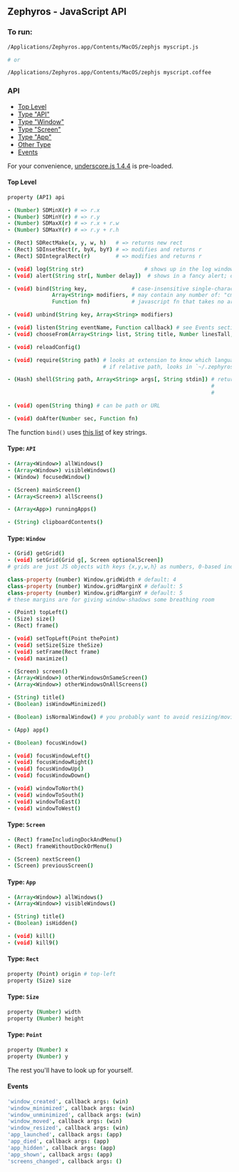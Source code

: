 ## Zephyros - JavaScript API

### To run:

```bash
/Applications/Zephyros.app/Contents/MacOS/zephjs myscript.js

# or

/Applications/Zephyros.app/Contents/MacOS/zephjs myscript.coffee
```

### API

* [Top Level](#top-level)
* [Type "API"](#type-api)
* [Type "Window"](#type-window)
* [Type "Screen"](#type-screen)
* [Type "App"](#type-app)
* [Other Type](#other-types)
* [Events](#events)

For your convenience, [underscore.js 1.4.4](http://underscorejs.org/) is pre-loaded.

#### Top Level

```coffeescript
property (API) api

- (Number) SDMinX(r) # => r.x
- (Number) SDMinY(r) # => r.y
- (Number) SDMaxX(r) # => r.x + r.w
- (Number) SDMaxY(r) # => r.y + r.h

- (Rect) SDRectMake(x, y, w, h)   # => returns new rect
- (Rect) SDInsetRect(r, byX, byY) # => modifies and returns r
- (Rect) SDIntegralRect(r)        # => modifies and returns r

- (void) log(String str)                   # shows up in the log window
- (void) alert(String str[, Number delay])  # shows in a fancy alert; optional delay is seconds

- (void) bind(String key,              # case-insensitive single-character string; see link below
              Array<String> modifiers, # may contain any number of: "cmd", "ctrl", "alt", "shift"
              Function fn)             # javascript fn that takes no args; return val is ignored

- (void) unbind(String key, Array<String> modifiers)

- (void) listen(String eventName, Function callback) # see Events section below
- (void) chooseFrom(Array<String> list, String title, Number linesTall, Number charsWide, Function callback) # fn called with chosen idx or null if canceled

- (void) reloadConfig()

- (void) require(String path) # looks at extension to know which language to use
                              # if relative path, looks in `~/.zephyros/`

- (Hash) shell(String path, Array<String> args[, String stdin]) # returns {"stdout": string,
                                                                #          "stderr": string,
                                                                #          "status": int}

- (void) open(String thing) # can be path or URL

- (void) doAfter(Number sec, Function fn)
```

The function `bind()` uses [this list](https://github.com/sdegutis/zephyros/blob/master/Zephyros/SDKeyBindingTranslator.m#L148) of key strings.

#### Type: `API`

```coffeescript
- (Array<Window>) allWindows()
- (Array<Window>) visibleWindows()
- (Window) focusedWindow()

- (Screen) mainScreen()
- (Array<Screen>) allScreens()

- (Array<App>) runningApps()

- (String) clipboardContents()
```

#### Type: `Window`

```coffeescript
- (Grid) getGrid()
- (void) setGrid(Grid g[, Screen optionalScreen])
# grids are just JS objects with keys {x,y,w,h} as numbers, 0-based index

class-property (number) Window.gridWidth # default: 4
class-property (number) Window.gridMarginX # default: 5
class-property (number) Window.gridMarginY # default: 5
# these margins are for giving window-shadows some breathing room

- (Point) topLeft()
- (Size) size()
- (Rect) frame()

- (void) setTopLeft(Point thePoint)
- (void) setSize(Size theSize)
- (void) setFrame(Rect frame)
- (void) maximize()

- (Screen) screen()
- (Array<Window>) otherWindowsOnSameScreen()
- (Array<Window>) otherWindowsOnAllScreens()

- (String) title()
- (Boolean) isWindowMinimized()

- (Boolean) isNormalWindow() # you probably want to avoid resizing/moving ones that aren't

- (App) app()

- (Boolean) focusWindow()

- (void) focusWindowLeft()
- (void) focusWindowRight()
- (void) focusWindowUp()
- (void) focusWindowDown()

- (void) windowToNorth()
- (void) windowToSouth()
- (void) windowToEast()
- (void) windowToWest()
```

#### Type: `Screen`

```coffeescript
- (Rect) frameIncludingDockAndMenu()
- (Rect) frameWithoutDockOrMenu()

- (Screen) nextScreen()
- (Screen) previousScreen()
```

#### Type: `App`

```coffeescript
- (Array<Window>) allWindows()
- (Array<Window>) visibleWindows()

- (String) title()
- (Boolean) isHidden()

- (void) kill()
- (void) kill9()
```

#### Type: `Rect`

```coffeescript
property (Point) origin # top-left
property (Size) size
```

#### Type: `Size`

```coffeescript
property (Number) width
property (Number) height
```

#### Type: `Point`

```coffeescript
property (Number) x
property (Number) y
```

The rest you'll have to look up for yourself.

#### Events

```coffeescript
'window_created', callback args: (win)
'window_minimized', callback args: (win)
'window_unminimized', callback args: (win)
'window_moved', callback args: (win)
'window_resized', callback args: (win)
'app_launched', callback args: (app)
'app_died', callback args: (app)
'app_hidden', callback args: (app)
'app_shown', callback args: (app)
'screens_changed', callback args: ()
```
